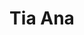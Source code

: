 ---
# No tocar
layout: gallery

# Título en la página /sesiones
title:  "Tia Ana"

# Subtítulo junto al título 
info: "Subtítulo sesion"

# Carpeta donde buscará las imágenes en /images/. Debe tener el mismo nombre y sin espacios
images: tia-ana

# Enlace personalizado ej: ariadnaballestar.com/sesiones/NOMBRESESION
permalink: /tia-ana

# Información detallada sobre la sesión
informacion: "Lorem ipsum dolor sit amet, mei mollis voluptua at. In qui fugit assum, ex pri sanctus accusamus moderatius, sit eu probo graece hendrerit. Graeco appareat per id, ne primis volumus delectus pro. Melius mediocrem comprehensam mei ei, fugit facilisi honestatis eu eum, mel stet putent essent et."

# Colaboradores
colaboradores:
 - title: "Modelo:"
   name: "Nombre"
   link: "https://gmail.com"
 - title: "Maquilladora:"
   name: "Nombre"
   link: "https://google.es"
---